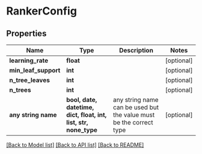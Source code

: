 # RankerConfig


## Properties
Name | Type | Description | Notes
------------ | ------------- | ------------- | -------------
**learning_rate** | **float** |  | [optional] 
**min_leaf_support** | **int** |  | [optional] 
**n_tree_leaves** | **int** |  | [optional] 
**n_trees** | **int** |  | [optional] 
**any string name** | **bool, date, datetime, dict, float, int, list, str, none_type** | any string name can be used but the value must be the correct type | [optional]

[[Back to Model list]](../README.md#documentation-for-models) [[Back to API list]](../README.md#documentation-for-api-endpoints) [[Back to README]](../README.md)


